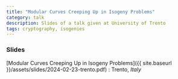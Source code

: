 ```yaml
---
title: "Modular Curves Creeping Up in Isogeny Problems"
category: talk
description: Slides of a talk given at University of Trento
tags: cryptography, isogenies
---
```


### Slides

[Modular Curves Creeping Up in Isogeny Problems]({{ site.baseurl }}/assets/slides/2024-02-23-trento.pdf)
: Trento, *Italy*

